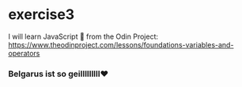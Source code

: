 # exercise3
I will learn JavaScript 🌚
from the Odin Project: https://www.theodinproject.com/lessons/foundations-variables-and-operators


### Belgarus ist so geilllllllll❤️
